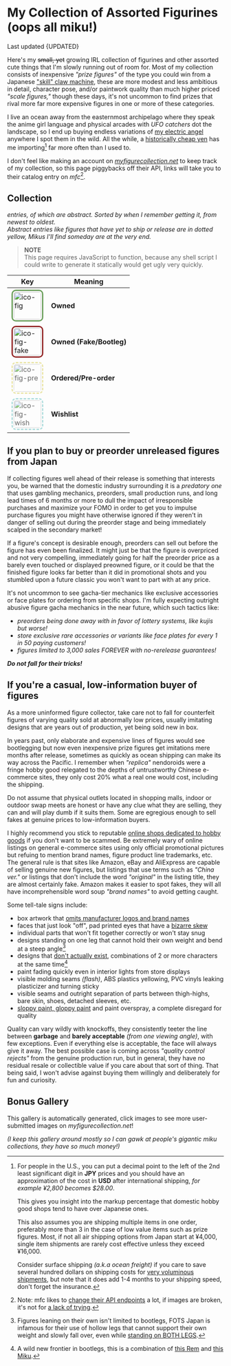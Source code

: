 <!-- started 2022/4/21 -->
<!-- updated 2023/7/28 -->

# My Collection of Assorted Figurines (oops all miku!)
Last updated {UPDATED}

Here's my ~~small, yet~~ growing IRL collection of figurines and other assorted cute things that I'm slowly running out of room for.
Most of my collection consists of inexpensive _"prize figures"_ of the type you could win from a Japanese ["skill" claw machine][claw], these are more modest and less ambitious in detail, character pose, and/or paintwork quality than much higher priced _"scale figures,"_ though these days, it's not uncommon to find prizes that rival more far more expensive figures in one or more of these categories.

I live an ocean away from the easternmost archipelago where they speak the anime girl language and physical arcades with _UFO catchers_ dot the landscape, so I end up buying endless variations of [my electric angel][micker] anywhere I spot them in the wild.
All the while, a [historically cheap yen][jpy] has me importing[^import] far more often than I used to.

I don't feel like making an account on _[myfigurecollection.net][mfc]_ to keep track of my collection, so this page piggybacks off their API, links will take you to their catalog entry on _mfc_[^api].

[claw]: https://www.youtube.com/watch?v=0Nh-k8OXhCo
[micker]: https://www.youtube.com/watch?v=f91sM4rI76w&hl=en
[mfc]: https://myfigurecollection.net
[jpy]: https://www.google.com/finance/quote/USD-JPY?window=5Y
[^api]:
	Note: mfc likes to [change their API endpoints][1] a lot, if images are broken, it's not for [a lack of trying][2].

	[1]: https://github.com/microsounds/microsounds.github.io/commit/10c49ea
	[2]: https://raw.githubusercontent.com/microsounds/microsounds.github.io/master/.scripts/fetch-figure-pics.sh
[^import]:
	For people in the U.S., you can put a decimal point to the left of the 2nd least significant digit in **JPY** prices and you should have an approximation of the cost in **USD** after international shipping,
	_for example ¥2,800 becomes $28.00_.

	This gives you insight into the markup percentage that domestic hobby good shops tend to have over Japanese ones.

	This also assumes you are shipping multiple items in one order, preferably more than 3 in the case of low value items such as prize figures.
	Most, if not all air shipping options from Japan start at ¥4,000, single item shipments are rarely cost effective unless they exceed ¥16,000.

	Consider surface shipping _(a.k.a ocean freight)_ if you care to save several hundred dollars on shipping costs for [very voluminous shipments][coffin], but note that it does add 1-4 months to your shipping speed, don't forget the insurance.

	[coffin]: https://www.google.com/search?q=amiami+shipping+%28200%7Ccoffin%29+box+site%3Areddit.com&tbm=isch

## Collection
<em><strong><span id="fig-count" style="font-size: 150%"></span></strong> entries,
	<strong><span id="fig-abs-count" style="font-size: 120%"></span></strong> of which are abstract.</em>
_Sorted by when I remember getting it, from newest to oldest._
<br />_Abstract entries like figures that have yet to ship or release are in dotted yellow, Mikus I'll find someday are at the very end._


<div id="fig-thumbs">
<noscript>
<blockquote>
<p><strong>NOTE</strong><br/>
	This page requires JavaScript to function, because any shell script I could write to generate it statically would get ugly very quickly.</p>
</blockquote>
</noscript>

</div>

<div class="aside right">

| Key | Meaning |
| -- | -- |
| ![ico-fig]({DOC_ROOT}/notes/assets/miku-nendo.jpg) | **Owned** |
| ![ico-fig-fake]({DOC_ROOT}/notes/assets/miku-nendo.jpg) | **Owned (Fake/Bootleg)** |
| ![ico-fig-pre]({DOC_ROOT}/notes/assets/miku-nendo.jpg) | **Ordered/Pre-order** |
| ![ico-fig-wish]({DOC_ROOT}/notes/assets/miku-nendo.jpg) | **Wishlist** |

</div>

## If you plan to buy or preorder unreleased figures from Japan
If collecting figures well ahead of their release is something that interests you, be warned that the domestic industry surrounding it is a _predatory one_ that uses gambling mechanics, preorders, small production runs, and long lead times of 6 months or more to dull the impact of irresponsible purchases and maximize your FOMO in order to get you to impulse purchase figures you might have otherwise ignored if they weren't in danger of selling out during the preorder stage and being immediately scalped in the secondary market!

If a figure's concept is desirable enough, preorders can sell out before the figure has even been finalized.
It might just be that the figure is overpriced and not very compelling, immediately going for half the preorder price as a barely even touched or displayed preowned figure, or it could be that the finished figure looks far better than it did in promotional shots and you stumbled upon a future classic you won't want to part with at any price.

It's not uncommon to see gacha-tier mechanics like exclusive accessories or face plates for ordering from specific shops.
I'm fully expecting outright abusive figure gacha mechanics in the near future, which such tactics like:
* _preorders being done away with in favor of lottery systems, like kujis but worse!_
* _store exclusive rare accessories or variants like face plates for every 1 in 50 paying customers!_
* _figures limited to 3,000 sales FOREVER with no-rerelease guarantees!_

***Do not fall for their tricks!***


## If you're a casual, low-information buyer of figures
As a more uninformed figure collector, take care not to fall for counterfeit figures of varying quality sold at abnormally low prices, usually imitating designs that are years out of production, yet being sold new in box.

In years past, only elaborate and expensive lines of figures would see bootlegging but now even inexpensive prize figures get imitations mere months after release, sometimes as quickly as ocean shipping can make its way across the Pacific.
I remember when _"replica"_ nendoroids were a fringe hobby good relegated to the depths of untrustworthy Chinese e-commerce sites, they only cost 20% what a real one would cost, including the shipping.

Do not assume that physical outlets located in shopping malls, indoor or outdoor swap meets are honest or have any clue what they are selling, they can and will play dumb if it suits them. Some are egregious enough to sell fakes at genuine prices to low-information buyers.

I highly recommend you stick to reputable [online shops dedicated to hobby goods](https://www.buyfags.moe/Full_guide#List_of_shops) if you don't want to be scammed.
Be extremely wary of online listings on general e-commerce sites using only official promotional pictures but refuing to mention brand names, figure product line trademarks, etc.
The general rule is that sites like Amazon, eBay and AliExpress are capable of selling genuine new figures, but listings that use terms such as _"China ver."_ or listings that don't include the word _"original"_ in the listing title, they are almost certainly fake.
Amazon makes it easier to spot fakes, they will all have incomprehensible word soup _"brand names"_ to avoid getting caught.

Some tell-tale signs include:
* box artwork that [omits manufacturer logos and brand names](https://myfigurecollection.net/picture/2402764)
* faces that just look "off", pad printed eyes that have a [bizarre skew](https://myfigurecollection.net/picture/2182516)
* individual parts that won't fit together correctly or won't stay snug
* designs standing on one leg that cannot hold their own weight and bend at a steep angle[^fotsjapan]
* designs that [don't actually exist](https://myfigurecollection.net/picture/3267308), combinations of 2 or more characters at the same time[^rem]
* paint fading quickly even in interior lights from store displays
* visible molding seams _(flash)_, ABS plastics yellowing, PVC vinyls leaking plasticizer and turning sticky
* visible seams and outright separation of parts between thigh-highs, bare skin, shoes, detached sleeves, etc.
* [sloppy paint, gloppy paint](https://myfigurecollection.net/picture/2529349) and paint overspray, a complete disregard for quality

Quality can vary wildly with knockoffs, they consistently teeter the line between **garbage** and **barely acceptable** _(from one viewing angle)_, with few exceptions. Even if everything else is acceptable, the face will always give it away.
The best possible case is coming across _"quality control rejects"_ from the genuine production run, but in general, they have no residual resale or collectible value if you care about that sort of thing.
That being said, I won't advise against buying them willingly and deliberately for fun and curiosity.

[^rem]: A wild new frontier in bootlegs, this is a combination of
	[this Rem](https://myfigurecollection.net/item/1047417) and [this Miku](https://myfigurecollection.net/item/944728).

[^fotsjapan]:
	Figures leaning on their own isn't limited to bootlegs, FOTS Japan is infamous for their use of hollow legs that cannot support their own weight and slowly fall over, even while
	[standing on BOTH LEGS](https://old.reddit.com/r/AnimeFigures/comments/if2feq/just_dont_buy_how_heavy_are_the_dumbbells_you/).

## Bonus Gallery
This gallery is automatically generated, click images to see more user-submitted images on _myfigurecollection.net_!

_(I keep this gallery around mostly so I can gawk at people's gigantic miku collections, they have so much money!)_

<div class="gallery" id="fig-gallery">
</div>

<style type="text/css">
	[alt*="fig"] {
		border-radius: 10px;
		border: 3px #6B9F5B solid;
		padding: 2px;
		margin: 2px;
		height: 64px;
		width: 64px;
	}
	[alt*="fig"]:hover { opacity: unset; }
	[alt*="fake"] {	border: 3px #932525 solid; }
	[alt*="pre"] {	border: 3px #E1D97A dashed; opacity: 65%; }
	[alt*="wish"] {	border: 3px #86CDCD dashed; opacity: 65%; }
</style>

<script type="text/javascript">
/* <![CDATA[ */
'use strict';

var figs = [
	/* MFC id, unknown MFC image hash key, alt text description
	 * MFC ids prepended with x are knockoffs
	 */

	[ 'p78591', '17fbf', 'max factory miku 1/7 scale HSP ver. (2012)' ],
	[ 'p104300', '65180', 'good smile sakura miku nendoroid #274' ],
	[ 'p41459', '30b7f', 'good smile miku absolute HMO edition nendoroid #129' ],
	[ 'p153162', '8abda', 'good smile snow miku 2014 nendoroid #380' ],
	[ 'p12037', 'bbc47', 'max factory miku live stage wonfes 2009 ver. figma #EX-003' ],
	[ 'p5737', '2e05d', 'good smile kagami hiiragi lucky star OVA nendoroid #062' ],
	[ 'p117503', 'e371a', 'good smile mikudayo nendoroid #299' ],
	[ 'p1251028', '79b76', 'bandai q posket sakura miku type a' ],
	[ 'p287701', 'ad644', 'good smile mitchie m the greatest idol miku 1/8 scale (2016)' ],
	[ 'p66010', 'e028f', 'good smile miku support ver. nendoroid #170' ],
	[ 'p59755', '4a5b2', 'max factory miku append figma #100' ],
	[ 'p78582', '5dc32', 'good smike miku append nendoroid #194' ],

	[ 'p1189085', '8fa69', 'good smile hatsune miku nt 1/8 scale (2023)' ],
	[ 'p1258843', '55d3c', 'furyu f:nex hatsune miku chronicle 1/7 scale' ],
	[ 'p926772', '68615', 'good smile racing miku 2020 nendoroid #1293' ],
	[ 'p1711391', '32d0d', 'taito kuji miku 39 no hi kinen kuji B prize' ],
	[ 'p998275', 'e47b6', 'taito miku 3rd season autumn ver.' ],
	[ 'p144335', '72a4a', 'max factory figma miku 2.0 #200' ],
	[ 'p604387', '623bc', 'good smile miku 10th anniv. ver. nendoroid #831' ],
	[ 'p12040', '74b0d', 'good smile hatsune miku CM ver. 1/8 scale (2009)' ],
	[ 'p29253', '8664a', 'max factory miku tony ver. 1/7 scale (2011)' ],
	[ 'p186', '94494', 'good smile miku nendoroid #33 (2008)' ],
	[ 'p136444', '8be06', 'good smile miku 2.0 nendoroid #300 (2013)' ],
	[ 'p61333', '3b529', 'good smile miku 1/8 scale lat-type ver.' ],
	[ 'p548722', '507c3', 'good smile hatsune miku v4x 1/8 scale' ],
	[ 'p187', '7888c', 'good smile hatsune miku 1/8 scale (2008)' ],

	[ 'p546853', 'be182', 'bandai figure-rise bust miku model kit' ],
	[ 'p1875244', '2f1ce', 'furyu noodle stopper miku autumn date' ],
	[ 'p1840070', 'c98a3', 'good smile needy girl overdose kangel nendoroid #2201' ],

	[ '289034', '83d4b', 'sega infinity module miku SPM' ],
	[ '1370076', '897d0', 'furyu bicute bunnies miku street ver.' ],
	[ '1210391', 'ebe3e', 'furyu bicute bunnies miku white bunny pearl ver.' ],
	[ '1419501', '06f2e', 'good smile racing miku 2022 nendoroid #1839' ],
	[ '1503807', '58c20', 'good smile magical mirai 2021 miku nendoroid #1940' ],
	[ '1407723', 'd9878', 'taito big nuigurumi miku winter ver. (type B)' ],
	[ '1635003', 'ca57b', 'taito wonderland puss in boots miku' ],
	[ '36788', '5b203', 'sega kagamine len EX figure (2010)' ],
	[ '1495055', 'eda04', 'bandai q posket miku v4x type a' ],
	[ '1796930', 'b42da', 'max limited yurayura head miku nt' ],
	[ '1796928', '0dc70', 'max limited yurayura head miku' ],

	[ 'p1473760', 'fe3fe', 'good smile inugami korone nendoroid #1861' ],
	[ 'p1473759', '82d19', 'good smile nekomata okayu nendoroid #1860' ],
	[ 'p1782785', '17fdb', 'furyu exc∞d creative miku cyber future ver.' ],
	[ 'p1618453', 'f7702', 'good smile pop up parade needy girl overdose kangel' ],
	[ 'p1780064', '5d409', 'taito miku artist masterpiece birthday 2023 ver.' ],
	[ 'p1873722', 'bed7a', 'taito miku fashion figure uniform ver.' ],
	[ '1696654', '98c36', 'furyu miku flower fairy noodle stopper' ],
	[ 'p945860', '328b2', 'good smile miku nendoroid doll' ],
	[ '1226915', '1067b', 'good smile miku date outfit ver. nendoroid doll' ],
	[ '1616455', '1154b', 'good smile pop up parade DECO*27 vampire miku ver. L' ],
	[ 'p1779734', '8e024', 'taito miku fashion figure subculture ver.' ],

	[ '1335582', '0d57a', 'sega sakura miku v3 SPM' ],
	[ '1571286', '62065', 'sega miku christmas 2022 SPM' ],
	[ '1479579', '350f9', 'sega miku 15th anniversary kei ver. SPM' ],
	[ '1549222', '43de2', 'sega miku 15th anniversary zhou ver. SPM' ],
	[ '1376115', '30a86', 'good smile racing AMG 2021 SUPER GT round 3' ],
	[ '1275355', '94c12', 'sega preciality special nuigurumi sakura miku' ],
	[ '1213389', '85cfa', 'good smile genshin impact venti nendoroid #1795' ],
	[ '1189088', 'f9b14', 'good smile hatsune miku nt nendoroid #1701' ],
	[ '1662862', '12eb0', 'moeyu miku blanket hoodie' ],
	[ '1499800', '04668', 'taito miku artist masterpiece latidos 2022 ver.' ],
	[ '1220581', '696bc', 'taito miku artist masterpiece pricess arabian ver.' ],

	/* this is bloat
	[ '1536230', 'b1904', 're-ment miku miku ♪ room miniature #1 of 8' ],
	[ '1536252', 'a8865', 're-ment miku miku ♪ room miniature #2 of 8' ],
	[ '1536231', '5efb0', 're-ment miku miku ♪ room miniature #3 of 8' ],
	[ '1536233', '7215f', 're-ment miku miku ♪ room miniature #4 of 8' ],
	[ '1536234', 'a0238', 're-ment miku miku ♪ room miniature #5 of 8' ],
	[ '1536236', '07d51', 're-ment miku miku ♪ room miniature #6 of 8' ],
	[ '1536237', 'aea78', 're-ment miku miku ♪ room miniature #7 of 8' ],
	[ '1536238', 'a3e5c', 're-ment miku miku ♪ room miniature #8 of 8' ],
	*/

	[ 'x1214387', 'ea438', 'knockoff taito miku wonderland rapunzel' ],
	[ 'x314683', 'e7d29', 'knockoff sega miku fuwa fuwa nuigurumi plush (strap)' ],
	[ 'x370088', '27dfa', 'knockoff sega miku fuwa fuwa mega jumbo nuigurumi plush' ],
	[ 'x514129', '00fa6', 'knockoff sega nyanko miku fuwa fuwa mega jumbo nuigurumi plush' ],
	[ 'x809190', '8d2a0', 'knockoff furyu miku noodle stopper figure' ],
	[ 'x2987', '9fa5f', 'knockoff max factory figma miku #014' ],

	[ '401018', 'bfb66', 'sega project diva innocent SPM miku' ],
	[ '718192', '29017', 'hatsune miku 2nd season Winter ver.' ],
	[ '1251026', 'e36e0', 'bandai q posket miku type a' ],
	[ '944728', 'c98b0', 'furyu miku bicute bunnies original ver.' ],
	[ '1311067', '82a91', 'taito miku artist masterpiece princess alice' ],
	[ '1141381', 'fe94b', 'taito miku artist masterpiece 14th anniv.' ],
	[ '1293291', 'c95e9', 'furyu sakura miku noodle stopper' ],
	[ '886807', '5b4b2', 'taito sakura miku 2020 ver.' ],
	[ '1216990', '90105', 'racing miku 2021 espresto' ],
	[ '1035745', 'ba361', "sega mega 39's breathe you SPM miku" ],
	[ '1112719', '82ba8', 'taito miku big nuigurumi plush' ],
	[ '756832', 'd4634', 'taito hatsune miku 2nd season Spring ver.' ],
	[ '776143', '679aa', 'taito hatsune miku 2nd season Summer ver.' ],
	[ '4741', '3b1b2', 'sega hatsune miku EX figure (2009)' ],
	[ '1631369', '25b00', 'sega smiling miku nesoberi nuigurumi (strap)' ],
	[ '798190', 'f61e7', 'sega sakura miku SPM' ],
	[ '720383', '21905', 'sega fate/extella link astolfo SPM' ],
	[ '693275', 'f40e6', 'miku mega jumbo nuigurumi plush 2018' ],
	[ '675904', '1161e', 'good smile gochiusa sxarp nendoroid #929' ],
	[ '689123', '2750f', 'good smile snow princess miku nendoroid #1000' ],
	[ '464596', 'd0803', 'good smile konosuba megumin nendoroid #725' ],
	[ '440687', 'be7e3', 'sega project diva X miku SPM' ],
	[ '583734', 'ccf32', 'sega izayoi sakuya PM figure' ],
	[ '200768', '28f48', 'funko pop rocks miku #39' ],
	[ '246546', '9cbfc', 'sega project diva F2nd miku PM' ],
	[ 'x287774', 'f7c92', 'knockoff good smile umaru-chan nendoroid #524' ],
	[ 'x26113', 'a69e3', 'knockoff good smile snow miku nendoroid #150' ],
	[ '198604', '64215', 'sega project diva 2nd miku PM figure' ],
	[ '47413', 'd5289', 'banpresto akira kogami ichiban kuji H prize kyun-chara' ],
	[ '167123', '00cd8', 'sega project diva arcade miku PM figure (2012)' ],
	[ '100292', '0bb7d', 'hatsune miku plush great eastern (2012)' ],

	/* wishlist */
	[ 'w861021', 'c00c8', 'sega miku preciality special nuigurumi plush' ],
	[ 'w370088', '27dfa', 'sega miku fuwa fuwa mega jumbo nuigurumi plush' ],
	[ 'w945858', 'b91b5', 'good smile hatsune miku v4x nendoroid #1309' ],
];

var thumbs = document.getElementById('fig-thumbs');
var gallery = document.getElementById('fig-gallery');

/* item count */
document.getElementById('fig-count').innerHTML = figs.length;

for (var i in figs) {
	var id = figs[i][0];
	var hash = figs[i][1];
	var title = figs[i][2];
	var alt = 'ico-fig';
	switch (id.charAt(0)) {
		case 'x': id = id.slice(1); alt = alt + '-fake'; break;
		case 'p': id = id.slice(1); alt = alt + '-pre'; break;
		case 'w': id = id.slice(1); alt = alt + '-wish'; break;
	}

	var l1, l2, l3;

	/* icons */
	l1 = document.createElement('a');
	l1.href= 'https://myfigurecollection.net/item/' + id;

		l2 = document.createElement('img');
		l2.alt = alt;
		l2.title = title;
		l2.src = 'https://static.myfigurecollection.net/upload/items/0/'
			+ id + '-' + hash + ".jpg";
		l1.appendChild(l2);

	thumbs.appendChild(l1);

	/* gallery, don't include entries I don't have */
	if (alt == 'ico-fig') {
		l1 = document.createElement('p');

			l2 = document.createElement('a');
			l2.href = 'https://myfigurecollection.net/pictures.php?itemId=' + id;

				l3 = document.createElement('img');
				l3.src = 'https://static.myfigurecollection.net/upload/items/1/'
					+ id + '-' + hash + ".jpg";
				l3.title = title;
				l3.alt = 'nolink';
				l2.appendChild(l3);

		l1.appendChild(l2);
		gallery.appendChild(l1);
	}
	else {
		/* abstract item count */
		document.getElementById('fig-abs-count').innerHTML =
			(document.getElementById('fig-abs-count').innerHTML | 0) + 1;
	}
}

/* ]]> */
</script>

